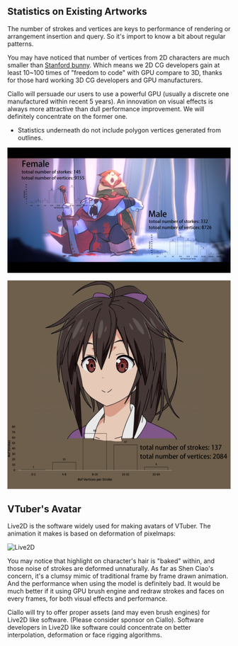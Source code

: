 ## Statistics on Existing Artworks

The number of strokes and vertices are keys to performance of rendering or arrangement insertion and query. So it's import to know a bit about regular patterns.

You may have noticed that number of vertices from 2D characters are much smaller than [Stanford bunny](http://graphics.stanford.edu/data/3Dscanrep/). Which means we 2D CG developers gain at least 10~100 times of "freedom to code" with GPU compare to 3D, thanks for those hard working 3D CG developers and GPU manufacturers.

Ciallo will persuade our users to use a powerful GPU (usually a discrete one manufactured within recent 5 years). An innovation on visual effects is always more attractive than dull performance improvement. We will definitely concentrate on the former one.

- Statistics underneath do not include polygon vertices generated from outlines.

![HeAndSheStat](./HeAndSheStat.png)

![girlstat](./girlstat.png)

## VTuber's Avatar

Live2D is the software widely used for making avatars of VTuber. The animation it makes is based on deformation of pixelmaps:

![Live2D](./Live2D.gif)

You may notice that highlight on character's hair is "baked" within, and those noise of strokes are deformed unnaturally. As far as Shen Ciao's concern, it's a clumsy mimic of traditional frame by frame drawn animation. And the performance when using the model is definitely bad. It would be much better if it using GPU brush engine and redraw strokes and faces on every frames,  for both visual effects and performance.

Ciallo will try to offer proper assets (and may even brush engines) for Live2D like software. (Please consider sponsor on Ciallo). Software developers in Live2D like software could concentrate on better interpolation, deformation or face rigging algorithms.

